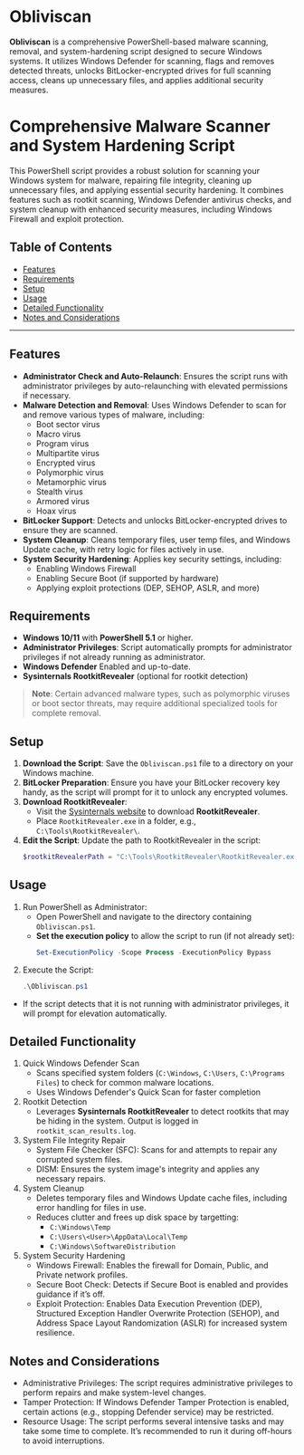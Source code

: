 # Obliviscan
**Obliviscan** is a comprehensive PowerShell-based malware scanning, removal, and system-hardening script designed to secure Windows systems. It utilizes Windows Defender for scanning, flags and removes detected threats, unlocks BitLocker-encrypted drives for full scanning access, cleans up unnecessary files, and applies additional security measures.

# Comprehensive Malware Scanner and System Hardening Script
This PowerShell script provides a robust solution for scanning your Windows system for malware, repairing file integrity, cleaning up unnecessary files, and applying essential security hardening. It combines features such as rootkit scanning, Windows Defender antivirus checks, and system cleanup with enhanced security measures, including Windows Firewall and exploit protection.

## Table of Contents
- [Features](#features)
- [Requirements](#requirements)
- [Setup](#setup)
- [Usage](#usage)
- [Detailed Functionality](#detailed-functionality)
- [Notes and Considerations](#notes-and-considerations)

---

## Features
- **Administrator Check and Auto-Relaunch**: Ensures the script runs with administrator privileges by auto-relaunching with elevated permissions if necessary.
- **Malware Detection and Removal**: Uses Windows Defender to scan for and remove various types of malware, including:
  - Boot sector virus
  - Macro virus
  - Program virus
  - Multipartite virus
  - Encrypted virus
  - Polymorphic virus
  - Metamorphic virus
  - Stealth virus
  - Armored virus
  - Hoax virus
- **BitLocker Support**: Detects and unlocks BitLocker-encrypted drives to ensure they are scanned.
- **System Cleanup**: Cleans temporary files, user temp files, and Windows Update cache, with retry logic for files actively in use.
- **System Security Hardening**: Applies key security settings, including:
  - Enabling Windows Firewall
  - Enabling Secure Boot (if supported by hardware)
  - Applying exploit protections (DEP, SEHOP, ASLR, and more)

## Requirements
- **Windows 10/11** with **PowerShell 5.1** or higher.
- **Administrator Privileges**: Script automatically prompts for administrator privileges if not already running as administrator.
- **Windows Defender** Enabled and up-to-date.
- **Sysinternals RootkitRevealer** (optional for rootkit detection)

> **Note**: Certain advanced malware types, such as polymorphic viruses or boot sector threats, may require additional specialized tools for complete removal.

## Setup
1. **Download the Script**: Save the `Obliviscan.ps1` file to a directory on your Windows machine.
2. **BitLocker Preparation**: Ensure you have your BitLocker recovery key handy, as the script will prompt for it to unlock any encrypted volumes.
3. **Download RootkitRevealer**:
   - Visit the [Sysinternals website](https://learn.microsoft.com/en-us/sysinternals/downloads/rootkit-revealer) to download **RootkitRevealer**.
   - Place `RootkitRevealer.exe` in a folder, e.g., `C:\Tools\RootkitRevealer\`.
4. **Edit the Script**: Update the path to RootkitRevealer in the script:
   ```powershell
   $rootkitRevealerPath = "C:\Tools\RootkitRevealer\RootkitRevealer.exe"
   ```

## Usage
1. Run PowerShell as Administrator:
   - Open PowerShell and navigate to the directory containing `Obliviscan.ps1`.
   - **Set the execution policy** to allow the script to run (if not already set):
     ```powershell
     Set-ExecutionPolicy -Scope Process -ExecutionPolicy Bypass
     ```
2. Execute the Script:
   ```powershell
   .\Obliviscan.ps1
   ```

* If the script detects that it is not running with administrator privileges, it will prompt for elevation automatically.

## Detailed Functionality
1. Quick Windows Defender Scan
   - Scans specified system folders (`C:\Windows`, `C:\Users`, `C:\Programs Files`) to check for common malware locations.
   - Uses Windows Defender's Quick Scan for faster completion
2. Rootkit Detection
   - Leverages **Sysinternals RootkitRevealer** to detect rootkits that may be hiding in the system.
     Output is logged in `rootkit_scan_results.log`.
3. System File Integrity Repair
   - System File Checker (SFC): Scans for and attempts to repair any corrupted system files.
   - DISM: Ensures the system image's integrity and applies any necessary repairs.
4. System Cleanup
   - Deletes temporary files and Windows Update cache files, including error handling for files in use.
   - Reduces clutter and frees up disk space by targetting:
     - `C:\Windows\Temp`
     - `C:\Users\<User>\AppData\Local\Temp`
     - `C:\Windows\SoftwareDistribution`
5. System Security Hardening
   - Windows Firewall: Enables the firewall for Domain, Public, and Private network profiles.
   - Secure Boot Check: Detects if Secure Boot is enabled and provides guidance if it’s off.
   - Exploit Protection: Enables Data Execution Prevention (DEP), Structured Exception Handler Overwrite Protection (SEHOP), and Address Space Layout Randomization (ASLR) for increased system resilience.

## Notes and Considerations
- Administrative Privileges: The script requires administrative privileges to perform repairs and make system-level changes.
- Tamper Protection: If Windows Defender Tamper Protection is enabled, certain actions (e.g., stopping Defender service) may be restricted.
- Resource Usage: The script performs several intensive tasks and may take some time to complete. It’s recommended to run it during off-hours to avoid interruptions.
